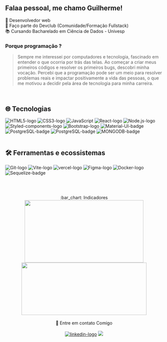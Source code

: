 Falaa pessoal, me chamo Guilherme!
---
:rocket: Desenvolvedor web
<br>
:brain: Faço parte do Devclub (Comunidade/Formação Fullstack)
<br>
:books: Cursando Bacharelado em Ciência de Dados - Univesp
### Porque programação ? 
>Sempre me interessei por computadores e tecnologia, fascinado em entender o que ocorria por trás das telas. Ao começar a criar meus primeiros códigos e resolver os primeiros bugs, descobri minha vocação. Percebi que a programação pode ser um meio para resolver problemas reais e impactar positivamente a vida das pessoas, o que me motivou a decidir pela área de tecnologia para minha carreira.
<br>

## :globe_with_meridians: Tecnologias
<div>
  <img src="https://img.shields.io/badge/HTML5-E34F26?style=for-the-badge&logo=html5&logoColor=white" alt="HTML5-logo">
  <img src="https://img.shields.io/badge/CSS3-1572B6?style=for-the-badge&logo=css3&logoColor=white" alt="CSS3-logo">
  <img src="https://img.shields.io/badge/JavaScript-F7DF1E?style=for-the-badge&logo=javascript&logoColor=black" alt="JavaScript"> 
  <img src="https://img.shields.io/badge/React-20232A?style=for-the-badge&logo=react&logoColor=61DAFB" alt="React-logo">
  <img src="https://img.shields.io/badge/Node.js-43853D?style=for-the-badge&logo=node.js&logoColor=white" alt="Node.js-logo">
  <img src="https://img.shields.io/badge/styled--components-DB7093?style=for-the-badge&logo=styled-components&logoColor=white" alt ="Styled-components-logo">
  <img src="https://img.shields.io/badge/Bootstrap-563D7C?style=for-the-badge&logo=bootstrap&logoColor=white" alt ="Bootstrap-logo">
  <img src="https://img.shields.io/badge/Material--UI-0081CB?style=for-the-badge&logo=material-ui&logoColor=white" alt="Material-UI-badge">
  <img src="https://img.shields.io/badge/PostgreSQL-316192?style=for-the-badge&logo=postgresql&logoColor=white" alt="PostgreSQL-badge">
  <img src="https://img.shields.io/badge/TypeScript-007ACC?style=for-the-badge&logo=typescript&logoColor=white" alt="PostgreSQL-badge">
  <img src="https://img.shields.io/badge/MongoDB-4EA94B?style=for-the-badge&logo=mongodb&logoColor=white" alt="MONGODB-badge">


  
</div>
<br>

## :hammer_and_wrench: Ferramentas e ecossistemas
<div>
    <img src="https://img.shields.io/badge/GIT-E44C30?style=for-the-badge&logo=git&logoColor=white" alt="Git-logo">
  <img src="https://img.shields.io/badge/vite-%23646CFF.svg?style=for-the-badge&logo=vite&logoColor=white" alt="Vite-logo"/>
  <img src="https://img.shields.io/badge/vercel-%23000000.svg?style=for-the-badge&logo=vercel&logoColor=white" alt="vercel-logo">
  <img src="https://img.shields.io/badge/Figma-F24E1E?style=for-the-badge&logo=figma&logoColor=white" alt ="Figma-logo">
  <img src="https://img.shields.io/badge/Docker-%230db7ed?style=for-the-badge&logo=docker&logoColor=white" alt="Docker-logo">
  <img src="https://img.shields.io/badge/Sequelize-52B0E7?style=for-the-badge&logo=Sequelize&logoColor=white" alt="Sequelize-badge">
</div>


<br><br>
<div align="center">:bar_chart: Indicadores</div>
<div align="center">
  <a href="https://github.com/Cicilin1/github-readme-stats">
    <img width=380 height=200 align="center" src="https://github-readme-stats.vercel.app/api?username=Cicilin1&show_icons=true&theme=transparent" />
  </a>
  <a href="https://github.com/Cicilin1/github-readme-stats">
  <img width=400 height=168 align="center" src="https://github-readme-stats.vercel.app/api/top-langs/?username=Cicilin1&layout=compact&theme=transparent" />
  </a>
</div>

<br>

<div align="center">
  💬 Entre em contato Comigo
  <br><br>
  <div align="center">
    <a href="https://www.linkedin.com/in/guilherme-cicilini" target="_blank"><img src="https://img.shields.io/badge/LinkedIn-0077B5?style=for-the-badge&logo=linkedin&logoColor=white" alt="linkedin-logo" target="_blank"></a>
  <a href = "mailto:cicilinideveloper@gmail.com" target="_blank"><img src="https://img.shields.io/badge/-Gmail-%23333?style=for-the-badge&logo=gmail&logoColor=white" target="_blank"></a>  
  </div>
 </div>







